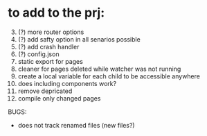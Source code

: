 # to add to the prj:

3. (?) more router options
5. (?) add safty option in all senarios possible
6. (?) add crash handler
9. (?) config.json
13. static export for pages
14. cleaner for pages deleted while watcher was not running
15. create a local variable for each child to be accessible anywhere
16. does including components work?
17. remove depricated
18. compile only changed pages

BUGS:
- does not  track renamed files (new files?)